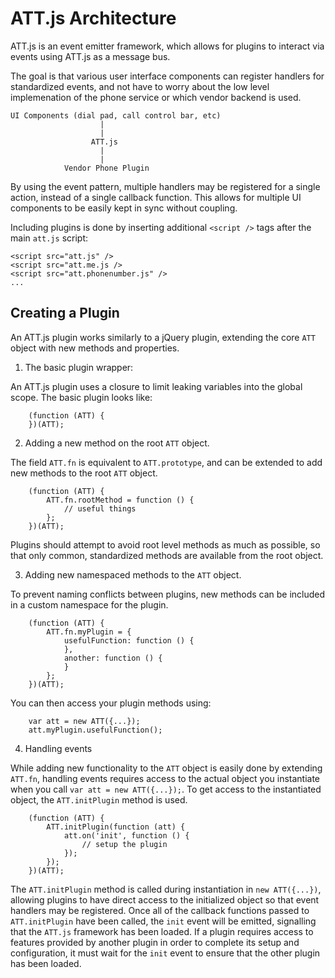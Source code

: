 # ATT.js Architecture

ATT.js is an event emitter framework, which allows for plugins to interact via events using ATT.js as a message bus.

The goal is that various user interface components can register handlers for standardized events, and not have to worry about the low level implemenation of the phone service or which vendor backend is used.

    UI Components (dial pad, call control bar, etc)
                        |
                        |
                      ATT.js
                        |
                        |
                Vendor Phone Plugin


By using the event pattern, multiple handlers may be registered for a single action, instead of a single callback function. This allows for multiple UI components to be easily kept in sync without coupling.


Including plugins is done by inserting additional `<script />` tags after the main `att.js` script:

    <script src="att.js" />
    <script src="att.me.js />
    <script src="att.phonenumber.js" />
    ...

## Creating a Plugin

An ATT.js plugin works similarly to a jQuery plugin, extending the core `ATT` object with new methods and properties. 


1. The basic plugin wrapper:

  An ATT.js plugin uses a closure to limit leaking variables into the global scope. The basic plugin looks like:

        (function (ATT) {
        })(ATT);

2. Adding a new method on the root `ATT` object.

  The field `ATT.fn` is equivalent to `ATT.prototype`, and can be extended to add new methods to the root `ATT` object.

        (function (ATT) {
            ATT.fn.rootMethod = function () {
                // useful things
            };
        })(ATT);

  Plugins should attempt to avoid root level methods as much as possible, so that only common, standardized methods are
  available from the root object.

3. Adding new namespaced methods to the `ATT` object.

  To prevent naming conflicts between plugins, new methods can be included in a custom namespace for the plugin.

        (function (ATT) {
            ATT.fn.myPlugin = {
                usefulFunction: function () {
                },
                another: function () {
                }
            };
        })(ATT);

  You can then access your plugin methods using:

        var att = new ATT({...});
        att.myPlugin.usefulFunction();

4. Handling events

  While adding new functionality to the `ATT` object is easily done by extending `ATT.fn`, handling events requires access to the actual object you instantiate when you call `var att = new ATT({...});`. To get access to the instantiated object, the `ATT.initPlugin` method is used.

        (function (ATT) {
            ATT.initPlugin(function (att) {
                att.on('init', function () {
                    // setup the plugin
                });
            });
        })(ATT);
      
  The `ATT.initPlugin` method is called during instantiation in `new ATT({...})`, allowing plugins to have direct access to the initialized object so that event handlers may be registered. Once all of the callback functions passed to `ATT.initPlugin` have been called, the `init` event will be emitted, signalling that the `ATT.js` framework has been loaded. If a plugin requires access to features provided by another plugin in order to complete its setup and configuration, it must wait for the `init` event to ensure that the other plugin has been loaded.
